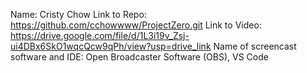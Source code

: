 Name: Cristy Chow
Link to Repo: https://github.com/cchowwww/ProjectZero.git
Link to Video: https://drive.google.com/file/d/1L3i19v_Zsj-ui4DBx6SkO1wqcQcw9qPh/view?usp=drive_link
Name of screencast software and IDE: Open Broadcaster Software (OBS), VS Code
